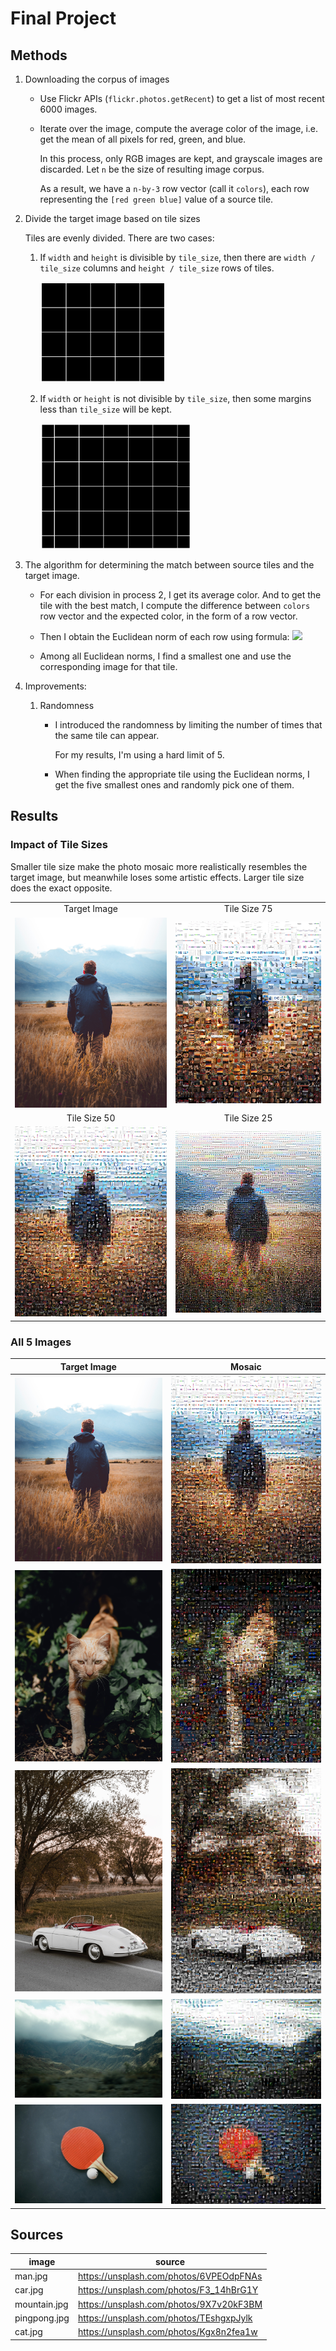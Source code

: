 # Final Project

## Methods

1. Downloading the corpus of images
  
    - Use Flickr APIs (`flickr.photos.getRecent`) to get a list of most recent 6000 images.
    - Iterate over the image, compute the average color of the image, i.e. get the mean of all pixels for red, green, and blue.

      In this process, only RGB images are kept, and grayscale images are discarded. Let `n` be the size of resulting image corpus.

      As a result, we have a `n-by-3` row vector (call it `colors`), each row representing the `[red green blue]` value of a source tile.

2. Divide the target image based on tile sizes

    Tiles are evenly divided. There are two cases:
      1. If `width` and `height` is divisible by `tile_size`, then there are `width / tile_size` columns and `height / tile_size` rows of tiles.

          <img src="img/aligned-tiles.png" width="200px" />

      2. If `width` or `height` is not divisible by `tile_size`, then some margins less than `tile_size` will be kept.

          <img src="img/misaligned-tiles.png" width="240px" />

3. The algorithm for determining the match between source tiles and the target image.

    - For each division in process 2, I get its average color. And to get the tile with the best match, I compute the difference between `colors` row vector and the expected color, in the form of a row vector.

    - Then I obtain the Euclidean norm of each row using formula: <img src="https://render.githubusercontent.com/render/math?math=\sqrt{\text{red_diff}^2 %2B \text{green_diff}^2 %2B \text{blue_diff}^2}">

    - Among all Euclidean norms, I find a smallest one and use the corresponding image for that tile.

4. Improvements:

    1. Randomness
        - I introduced the randomness by limiting the number of times that the same tile can appear.

          For my results, I'm using a hard limit of 5.

        - When finding the appropriate tile using the Euclidean norms, I get the five smallest ones and randomly pick one of them.

## Results

### Impact of Tile Sizes

Smaller tile size make the photo mosaic more realistically resembles the target image, but meanwhile loses some artistic effects. Larger tile size does the exact opposite.

| | |
:-------------------------:|:-------------------------:
Target Image | Tile Size 75
![man.jpg](src/man.jpg)  |  ![man-75.jpg](dst/man-75.jpg)
Tile Size 50 | Tile Size 25
![man-50.jpg](dst/man-50.jpg)  |  ![man-25.jpg](dst/man-25.jpg)

### All 5 Images

Target Image             |  Mosaic
:-------------------------:|:-------------------------:
![man.jpg](src/man.jpg)  |  ![man-50.jpg](dst/man-50.jpg)
![cat.jpg](src/cat.jpg)  |  ![cat-50.jpg](dst/cat-50.jpg)
![car.jpg](src/car.jpg)  |  ![car-50.jpg](dst/car-50.jpg)
![mountain.jpg](src/mountain.jpg)  |  ![mountain-50.jpg](dst/mountain-50.jpg)
![pingpong.jpg](src/pingpong.jpg)  |  ![pingpong-50.jpg](dst/pingpong-50.jpg)

## Sources

| image | source |
| ----- | ------ |
| man.jpg | https://unsplash.com/photos/6VPEOdpFNAs |
| car.jpg | https://unsplash.com/photos/F3_14hBrG1Y |
| mountain.jpg | https://unsplash.com/photos/9X7v20kF3BM |
| pingpong.jpg | https://unsplash.com/photos/TEshgxpJylk |
| cat.jpg | https://unsplash.com/photos/Kgx8n2fea1w |
